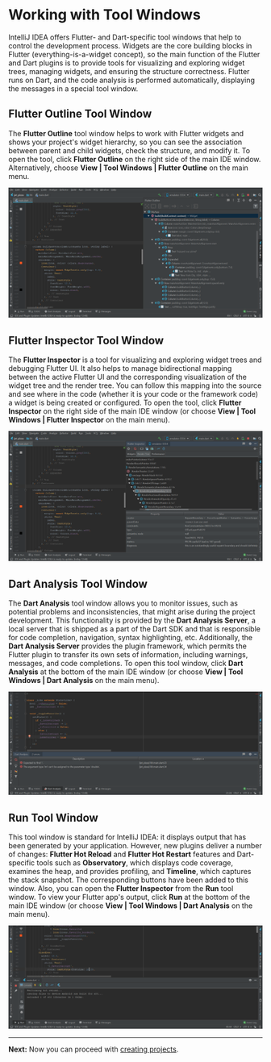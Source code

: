 # Working with Tool Windows
IntelliJ IDEA offers Flutter- and Dart-specific tool windows that help to control the development process. Widgets are the core building blocks in Flutter (everything-is-a-widget concept), so the main function of the Flutter and Dart plugins is to provide tools for visualizing and exploring widget trees, managing widgets, and ensuring the structure correctness. Flutter runs on Dart, and the code analysis is performed automatically, displaying the messages in a special tool window.

## Flutter Outline Tool Window
The **Flutter Outline** tool window helps to work with Flutter widgets and shows your project's widget hierarchy, so you can see the association between parent and child widgets, check the structure, and modify it. To open the tool, click **Flutter Outline** on the right side of the main IDE window. Alternatively, choose **View | Tool Windows | Flutter Outline** on the main menu. 
<p align="center">
<img src="https://github.com/jetpack-pizza/demo/blob/master/img/2_outline_tool_window.png" alt="Outline Tool Window"/>
</p>

## Flutter Inspector Tool Window
The **Flutter Inspector** is a tool for visualizing and exploring widget trees and debugging Flutter UI. It also helps to manage bidirectional mapping between the active Flutter UI and the corresponding visualization of the widget tree and the render tree. You can follow this mapping into the source and see where in the code (whether it is your code or the framework code) a widget is being created or configured. To open the tool, click **Flutter Inspector** on the right side of the main IDE window (or choose **View | Tool Windows | Flutter Inspector** on the main menu).
<p align="center">
<img src="https://github.com/jetpack-pizza/demo/blob/master/img/2_inspector_tool_window.png" alt="Inspector Tool Window"/>
</p>

## Dart Analysis Tool Window
The **Dart Analysis** tool window allows you to monitor issues, such as potential problems and inconsistencies, that might arise during the project development. This functionality is provided by the **Dart Analysis Server**, a local server that is shipped as a part of the Dart SDK and that is responsible for code completion, navigation, syntax highlighting, etc. Additionally, the **Dart Analysis Server** provides the plugin framework, which permits the Flutter plugin to transfer its own sets of information, including warnings, messages, and code completions. To open this tool window, click **Dart Analysis** at the bottom of the main IDE window (or choose **View | Tool Windows | Dart Analysis** on the main menu).
<p align="center">
<img src="https://github.com/jetpack-pizza/demo/blob/master/img/2_dart_analysis_tool_window.png" alt="Dart Analysis Tool Window"/>
</p>

## Run Tool Window
This tool window is standard for IntelliJ IDEA: it displays output that has been generated by your application. However, new plugins deliver a number of changes: **Flutter Hot Reload** and **Flutter Hot Restart** features and Dart-specific tools such as **Observatory**, which displays code coverage, examines the heap, and provides profiling, and **Timeline**, which captures the stack snapshot. The corresponding buttons have been added to this window. Also, you can open the **Flutter Inspector** from the **Run** tool window. To view your Flutter app's output, click **Run** at the bottom of the main IDE window (or choose **View | Tool Windows | Dart Analysis** on the main menu).
<p align="center">
<img src="https://github.com/jetpack-pizza/demo/blob/master/img/2_run_tool_window.png" alt="Run Tool Window"/>
</p>

---

**Next:** Now you can proceed with [creating projects](https://github.com/jetpack-pizza/demo/blob/master/content/creating-projects.md).
